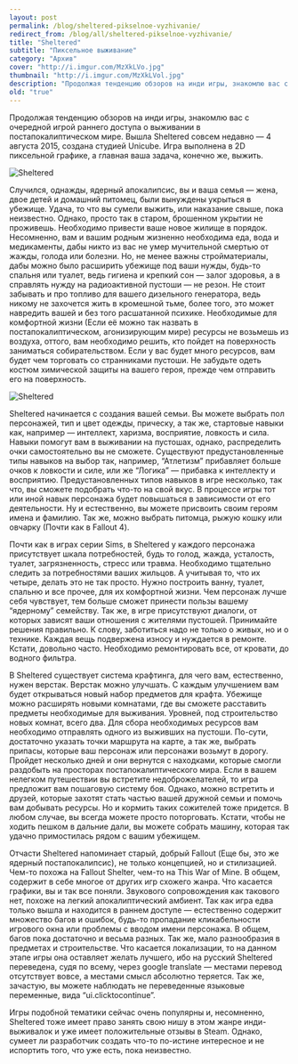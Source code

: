 ```yaml
---
layout: post
permalink: /blog/sheltered-pikselnoe-vyzhivanie/
redirect_from: /blog/all/sheltered-pikselnoe-vyzhivanie/
title: "Sheltered"
subtitle: "Пиксельное выживание"
category: "Архив"
cover: "http://i.imgur.com/MzXkLVo.jpg"
thumbnail: "http://i.imgur.com/MzXkLVol.jpg"
description: "Продолжая тенденцию обзоров на инди игры, знакомлю вас с очередной игрой раннего доступа о выживании в постапокалиптическом мире. Вышла Sheltered совсем недавно — 4 августа 2015, создана студией Unicube. Игра выполнена в 2D пиксельной графике, а главная ваша задача, конечно же, выжить."
old: "true"
---
```


Продолжая тенденцию обзоров на инди игры, знакомлю вас с очередной игрой раннего доступа о выживании в постапокалиптическом мире. Вышла Sheltered совсем недавно — 4 августа 2015, создана студией Unicube. Игра выполнена в 2D пиксельной графике, а главная ваша задача, конечно же, выжить.

![Sheltered](http://i.imgur.com/aHsRu4E.png)

Случился, однажды, ядерный апокалипсис, вы и ваша семья — жена, двое детей и домашний питомец, были вынуждены укрыться в убежище. Удача, то что вы сумели выжить, или наказание свыше, пока неизвестно. Однако, просто так в старом, брошенном укрытии не проживешь. Необходимо привести ваше новое жилище в порядок. Несомненно, вам и вашим родным жизненно необходима еда, вода и медикаменты, дабы никто из вас не умер мучительной смертью от жажды, голода или болезни. Но, не менее важны стройматериалы, дабы можно было расширить убежище под ваши нужды, будь-то спальня или туалет, ведь гигиена и крепкий сон — залог здоровья, а в справлять нужду на радиоактивной пустоши — не резон. Не стоит забывать и про топливо для вашего дизельного генератора, ведь никому не захочется жить в кромешной тьме, более того, это может навредить вашей и без того расшатанной психике. Необходимые для комфортной жизни (Если её можно так назвать в постапокалиптическом, агонизирующим мире) ресурсы не возьмешь из воздуха, оттого, вам необходимо решить, кто пойдет на поверхность заниматься собирательством. Если у вас будет много ресурсов, вам будет чем торговать со странниками пустоши. Не забудьте одеть костюм химической защиты на вашего героя, прежде чем отправить его на поверхность.

![Sheltered](http://i.imgur.com/JBGJIvC.jpg)

Sheltered начинается с создания вашей семьи. Вы можете выбрать пол персонажей, тип и цвет одежды, прическу, а так же, стартовые навыки как, например — интеллект, харизма, восприятие, ловкость и сила. Навыки помогут вам в выживании на пустошах, однако, распределить очки самостоятельно вы не сможете. Существуют предустановленные типы навыков на выбор так, например, “Атлетизм” прибавляет больше очков к ловкости и силе, или же “Логика” — прибавка к интеллекту и восприятию. Предустановленных типов навыков в игре несколько, так что, вы сможете подобрать что-то на свой вкус. В процессе игры тот или иной навык персонажа будет повышаться в зависимости от его деятельности. Ну и естественно, вы можете присвоить своим героям имена и фамилию. Так же, можно выбрать питомца, рыжую кошку или овчарку (Почти как в Fallout 4).

Почти как в играх серии Sims, в Sheltered у каждого персонажа присутствует шкала потребностей, будь то голод, жажда, усталость, туалет, загрязненность, стресс или травма. Необходимо тщательно следить за потребностями ваших жильцов. А учитывая то, что их четыре, делать это не так просто. Нужно построить ванну, туалет, спальню и все прочее, для их комфортной жизни. Чем персонаж лучше себя чувствует, тем больше сможет принести пользы вашему “ядерному” семейству. Так же, в игре присутствуют диалоги, от которых зависят ваши отношения с жителями пустошей. Принимайте решения правильно. К слову, заботиться надо не только о живых, но и о технике. Каждая вещь подвержена износу и нуждается в ремонте. Кстати, довольно часто. Необходимо ремонтировать все, от кровати, до водного фильтра.

В Sheltered существует система крафтинга, для чего вам, естественно, нужен верстак. Верстак можно улучшать. С каждым улучшением вам будет открываться новый набор предметов для крафта. Убежище можно расширять новыми комнатами, где вы сможете расставить предметы необходимые для выживания. Уровней, под строительство новых комнат, всего два. Для сбора необходимых ресурсов вам необходимо отправлять одного из выживших на пустоши. По-сути, достаточно указать точки маршрута на карте, а так же, выбрать припасы, которые ваш персонаж или персонажи возьмут в дорогу. Пройдет несколько дней и они вернутся с находками, которые смогли раздобыть на просторах постапокалиптического мира. Если в вашем нелегком путешествии вы встретите недоброжелателей, то игра предложит вам пошаговую систему боя. Однако, можно встретить и друзей, которые захотят стать частью вашей дружной семьи и помочь вам добывать ресурсы. Но и кормить таких сожителей тоже придется. В любом случае, вы всегда можете просто поторговать. Кстати, чтобы не ходить пешком в дальние дали, вы можете собрать машину, которая так удачно примостилась рядом с вашим убежищем.

Отчасти Sheltered напоминает старый, добрый Fallout (Еще бы, это же ядерный постапокалипсис), не только концепцией, но и стилизацией. Чем-то похожа на Fallout Shelter, чем-то на This War of Mine. В общем, содержит в себе многое от других игр схожего жанра. Что касается графики, вы и так все поняли. Звукового сопровождения как такового нет, похоже на легкий апокалиптический амбиент. Так как игра едва только вышла и находится в раннем доступе — естественно содержит множество багов и ошибок, будь-то пропадание кликабельности игрового окна или проблемы с вводом имени персонажа. В общем, багов пока достаточно и весьма разных. Так же, мало разнообразия в предметах и строительстве. Что касается локализации, то на данном этапе игры она оставляет желать лучшего, ибо на русский Sheltered переведена, судя по всему, через google translate — местами перевод отсутствует вовсе, а местами смысл абсолютно теряется. Так же, зачастую, вы можете наблюдать не переведенные языковые переменные, вида “ui.clicktocontinue”.

Игры подобной тематики сейчас очень популярны и, несомненно, Sheltered тоже имеет право занять свою нишу в этом жанре инди-выживалок и уже имеет положительные отзывы в Steam. Однако, сумеет ли разработчик создать что-то по-истине интересное и не испортить того, что уже есть, пока неизвестно.
